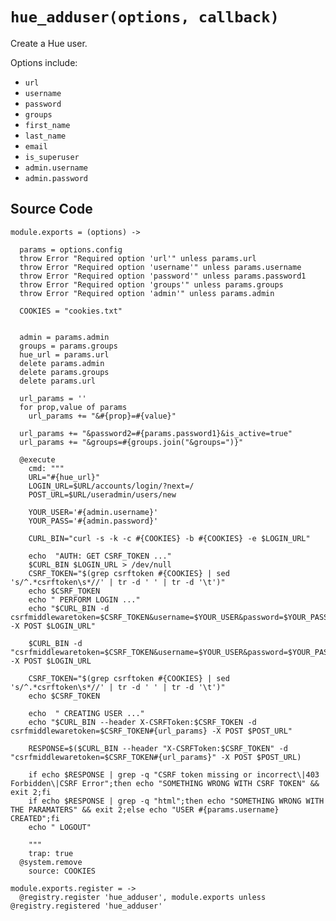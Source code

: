 
# `hue_adduser(options, callback)`

Create a Hue user.

Options include:

*   `url`
*   `username`   
*   `password`   
*   `groups`   
*   `first_name`   
*   `last_name`   
*   `email`   
*   `is_superuser`   
*   `admin.username`   
*   `admin.password`   

## Source Code

    module.exports = (options) ->

      params = options.config
      throw Error "Required option 'url'" unless params.url
      throw Error "Required option 'username'" unless params.username
      throw Error "Required option 'password'" unless params.password1
      throw Error "Required option 'groups'" unless params.groups
      throw Error "Required option 'admin'" unless params.admin

      COOKIES = "cookies.txt"


      admin = params.admin
      groups = params.groups
      hue_url = params.url
      delete params.admin
      delete params.groups
      delete params.url

      url_params = ''
      for prop,value of params
        url_params += "&#{prop}=#{value}"

      url_params += "&password2=#{params.password1}&is_active=true"
      url_params += "&groups=#{groups.join("&groups=")}"

      @execute
        cmd: """
        URL="#{hue_url}"
        LOGIN_URL=$URL/accounts/login/?next=/
        POST_URL=$URL/useradmin/users/new

        YOUR_USER='#{admin.username}'
        YOUR_PASS='#{admin.password}'

        CURL_BIN="curl -s -k -c #{COOKIES} -b #{COOKIES} -e $LOGIN_URL"

        echo  "AUTH: GET CSRF_TOKEN ..."
        $CURL_BIN $LOGIN_URL > /dev/null
        CSRF_TOKEN="$(grep csrftoken #{COOKIES} | sed 's/^.*csrftoken\s*//' | tr -d ' ' | tr -d '\t')"
        echo $CSRF_TOKEN
        echo " PERFORM LOGIN ..."
        echo "$CURL_BIN -d csrfmiddlewaretoken=$CSRF_TOKEN&username=$YOUR_USER&password=$YOUR_PASS -X POST $LOGIN_URL"

        $CURL_BIN -d "csrfmiddlewaretoken=$CSRF_TOKEN&username=$YOUR_USER&password=$YOUR_PASS" -X POST $LOGIN_URL

        CSRF_TOKEN="$(grep csrftoken #{COOKIES} | sed 's/^.*csrftoken\s*//' | tr -d ' ' | tr -d '\t')"
        echo $CSRF_TOKEN

        echo  " CREATING USER ..."
        echo "$CURL_BIN --header X-CSRFToken:$CSRF_TOKEN -d csrfmiddlewaretoken=$CSRF_TOKEN#{url_params} -X POST $POST_URL"

        RESPONSE=$($CURL_BIN --header "X-CSRFToken:$CSRF_TOKEN" -d "csrfmiddlewaretoken=$CSRF_TOKEN#{url_params}" -X POST $POST_URL)

        if echo $RESPONSE | grep -q "CSRF token missing or incorrect\|403 Forbidden\|CSRF Error";then echo "SOMETHING WRONG WITH CSRF TOKEN" && exit 2;fi
        if echo $RESPONSE | grep -q "html";then echo "SOMETHING WRONG WITH THE PARAMATERS" && exit 2;else echo "USER #{params.username} CREATED";fi
        echo " LOGOUT"

        """
        trap: true
      @system.remove
        source: COOKIES

    module.exports.register = ->
      @registry.register 'hue_adduser', module.exports unless @registry.registered 'hue_adduser'

